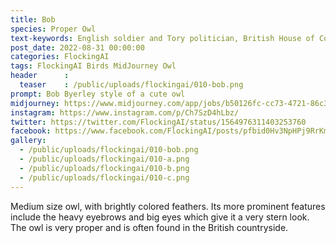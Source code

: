 ```yaml
---
title: Bob
species: Proper Owl
text-keywords: English soldier and Tory politician, British House of Commons, piano teacher, Missouri , very detailed, fool-the-eye realistic style, 
post_date: 2022-08-31 00:00:00
categories: FlockingAI
tags: FlockingAI Birds MidJourney Owl
header      :
  teaser    : /public/uploads/flockingai/010-bob.png
prompt: Bob Byerley style of a cute owl
midjourney: https://www.midjourney.com/app/jobs/b50126fc-cc73-4721-86c3-78f1aa83e9d7
instagram: https://www.instagram.com/p/Ch7SzD4hLbz/
twitter: https://twitter.com/FlockingAI/status/1564976311403253760
facebook: https://www.facebook.com/FlockingAI/posts/pfbid0Hv3NpHPj9RrKmpxtCuZrA6YmK7gmsQ9UBGMFYLb4UK4wDKJbbrHhhYFuZn92n3fhl
gallery: 
  - /public/uploads/flockingai/010-bob.png
  - /public/uploads/flockingai/010-a.png
  - /public/uploads/flockingai/010-b.png
  - /public/uploads/flockingai/010-c.png
---
```


Medium size owl, with brightly colored feathers. Its more prominent features include the heavy eyebrows and big eyes which give it a very stern look. The owl is very proper and is often found in the British countryside.
